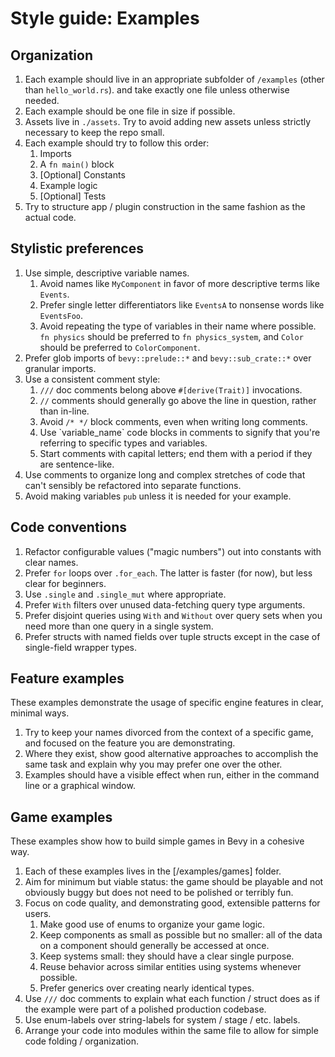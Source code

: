 # Style guide: Examples


## Organization

1. Each example should live in an appropriate subfolder of `/examples` (other than `hello_world.rs`). and take exactly one file unless otherwise needed.
2. Each example should be one file in size if possible.
3. Assets live in `./assets`. Try to avoid adding new assets unless strictly necessary to keep the repo small.
4. Each example should try to follow this order:
   1. Imports
   2. A `fn main()` block
   3. \[Optional\] Constants
   4. Example logic
   5. \[Optional\] Tests
5. Try to structure app / plugin construction in the same fashion as the actual code.

## Stylistic preferences

1. Use simple, descriptive variable names.
   1. Avoid names like `MyComponent` in favor of more descriptive terms like `Events`.
   2. Prefer single letter differentiators like `EventsA` to nonsense words like `EventsFoo`.
   3. Avoid repeating the type of variables in their name where possible. `fn physics` should be preferred to `fn physics_system`, and `Color` should be preferred to `ColorComponent`.
2. Prefer glob imports of `bevy::prelude::*` and `bevy::sub_crate::*` over granular imports.
3. Use a consistent comment style:
   1. `///` doc comments belong above `#[derive(Trait)]` invocations.
   2. `//` comments should generally go above the line in question, rather than in-line.
   3. Avoid `/* */` block comments, even when writing long comments.
   4. Use \`variable_name\` code blocks in comments to signify that you're referring to specific types and variables.
   5. Start comments with capital letters; end them with a period if they are sentence-like.
4. Use comments to organize long and complex stretches of code that can't sensibly be refactored into separate functions.
5. Avoid making variables `pub` unless it is needed for your example.

## Code conventions

1. Refactor configurable values ("magic numbers") out into constants with clear names.
2. Prefer `for` loops over `.for_each`. The latter is faster (for now), but less clear for beginners.
3. Use `.single` and `.single_mut` where appropriate.
4. Prefer `With` filters over unused data-fetching query type arguments.
5. Prefer disjoint queries using `With` and `Without` over query sets when you need more than one query in a single system.
6. Prefer structs with named fields over tuple structs except in the case of single-field wrapper types.

## Feature examples

These examples demonstrate the usage of specific engine features in clear, minimal ways.

1. Try to keep your names divorced from the context of a specific game, and focused on the feature you are demonstrating.
2. Where they exist, show good alternative approaches to accomplish the same task and explain why you may prefer one over the other.
3. Examples should have a visible effect when run, either in the command line or a graphical window.

## Game examples

These examples show how to build simple games in Bevy in a cohesive way.

1. Each of these examples lives in the [/examples/games] folder.
2. Aim for minimum but viable status: the game should be playable and not obviously buggy but does not need to be polished or terribly fun.
3. Focus on code quality, and demonstrating good, extensible patterns for users.
   1. Make good use of enums to organize your game logic.
   2. Keep components as small as possible but no smaller: all of the data on a component should generally be accessed at once.
   3. Keep systems small: they should have a clear single purpose.
   4. Reuse behavior across similar entities using systems whenever possible.
   5. Prefer generics over creating nearly identical types.
4. Use `///` doc comments to explain what each function / struct does as if the example were part of a polished production codebase.
5. Use enum-labels over string-labels for system / stage / etc. labels.
6. Arrange your code into modules within the same file to allow for simple code folding / organization.
